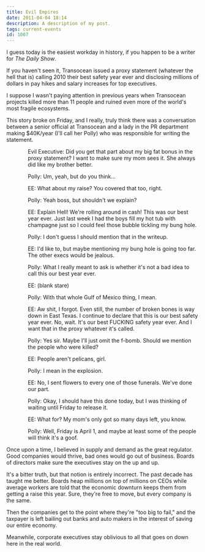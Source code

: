 ```yaml
---
title: Evil Empires
date: 2011-04-04 18:14
description: A description of my post.
tags: current-events
id: 1007
---
```

I guess today is the easiest workday in history, if you happen to be a writer for <i>The Daily Show</i>.

If you haven't seen it, Transocean issued a proxy statement (whatever the hell that is) calling 2010 their best safety year ever and disclosing millions of dollars in pay hikes and salary increases for top executives.

I suppose I wasn't paying attention in previous years when Transocean projects killed more than 11 people and ruined even more of the world's most fragile ecosystems.

This story broke on Friday, and I really, truly think there was a conversation between a senior official at Transocean and a lady in the PR department making $40K/year (I'll call her Polly) who was responsible for writing the statement.

<div style="margin-left:4em;">Evil Executive:  Did you get that part about my big fat bonus in the proxy statement?  I want to make sure my mom sees it.  She always did like my brother better.

Polly:  Um, yeah, but do you think...

EE:  What about my raise?  You covered that too, right.

Polly:  Yeah boss, but shouldn't we explain?

EE:  Explain Hell!  We're rolling around in cash!  This was our best year ever.  Just last week I had the boys fill my hot tub with champagne just so I could feel those bubble tickling my bung hole.

Polly:  I don't guess I should mention that in the writeup.

EE:  I'd like to, but maybe mentioning my bung hole is going too far.  The other execs would be jealous.

Polly:  What I really meant to ask is whether it's not a bad idea to call this our best year ever.

EE:  (blank stare)

Polly:  With that whole Gulf of Mexico thing, I mean.

EE:  Aw shit, I forgot.  Even still, the number of broken bones is way down in East Texas.  I continue to declare that this is our best safety year ever.  No, wait.  It's our best FUCKING safety year ever.  And I want that in the proxy whatever it's called.

Polly:  Yes sir.  Maybe I'll just omit the f-bomb.  Should we mention the people who were killed?

EE:  People aren't pelicans, girl.

Polly:  I mean in the explosion.

EE:  No, I sent flowers to every one of those funerals.  We've done our part.

Polly:  Okay, I should have this done today, but I was thinking of waiting until Friday to release it.

EE:  What for?  My mom's only got so many days left, you know.

Polly:  Well, Friday is April 1, and maybe at least some of the people will think it's a goof.</div>


Once upon a time, I believed in supply and demand as the great regulator.  Good companies would thrive, bad ones would go out of business.  Boards of directors make sure the executives stay on the up and up.

It's a bitter truth, but that notion is entirely incorrect.  The past decade has taught me better.  Boards heap millions on top of millions on CEOs while average workers are told that the economic downturn keeps them from getting a raise this year.  Sure, they're free to move, but every company is the same.

Then the companies get to the point where they're "too big to fail," and the taxpayer is left bailing out banks and auto makers in the interest of saving our entire economy.

Meanwhile, corporate executives stay oblivious to all that goes on down here in the real world.